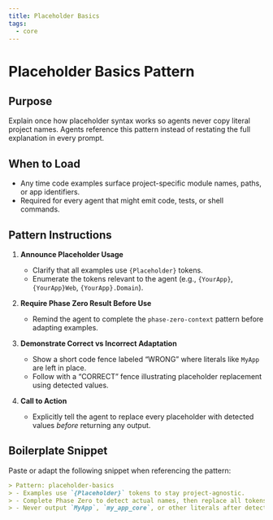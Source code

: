 ```yaml
---
title: Placeholder Basics
tags:
  - core
---
```


# Placeholder Basics Pattern

## Purpose
Explain once how placeholder syntax works so agents never copy literal project names. Agents reference this pattern instead of restating the full explanation in every prompt.

## When to Load
- Any time code examples surface project-specific module names, paths, or app identifiers.
- Required for every agent that might emit code, tests, or shell commands.

## Pattern Instructions

1. **Announce Placeholder Usage**
   - Clarify that all examples use `{Placeholder}` tokens.
   - Enumerate the tokens relevant to the agent (e.g., `{YourApp}`, `{YourApp}Web`, `{YourApp}.Domain`).

2. **Require Phase Zero Result Before Use**
   - Remind the agent to complete the `phase-zero-context` pattern before adapting examples.

3. **Demonstrate Correct vs Incorrect Adaptation**
   - Show a short code fence labeled “WRONG” where literals like `MyApp` are left in place.
   - Follow with a “CORRECT” fence illustrating placeholder replacement using detected values.

4. **Call to Action**
   - Explicitly tell the agent to replace every placeholder with detected values *before* returning any output.

## Boilerplate Snippet

Paste or adapt the following snippet when referencing the pattern:

```markdown
> Pattern: placeholder-basics
> - Examples use `{Placeholder}` tokens to stay project-agnostic.
> - Complete Phase Zero to detect actual names, then replace all tokens.
> - Never output `MyApp`, `my_app_core`, or other literals after detection.
```

